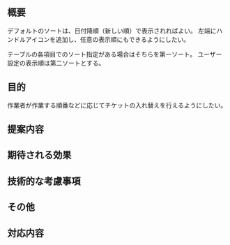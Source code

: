 ## 概要
デフォルトのソートは、日付降順（新しい順）で表示されればよい。
左端にハンドルアイコンを追加し、任意の表示順にもできるようにしたい。

テーブルの各項目でのソート指定がある場合はそちらを第一ソート。
ユーザー設定の表示順は第二ソートとする。


## 目的
作業者が作業する順番などに応じてチケットの入れ替えを行えるようにしたい。

## 提案内容

## 期待される効果

## 技術的な考慮事項

## その他

## 対応内容

